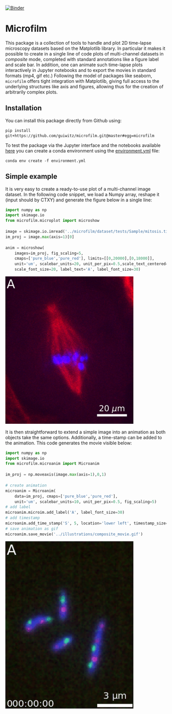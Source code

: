 [![Binder](https://mybinder.org/badge_logo.svg)](https://mybinder.org/v2/gh/guiwitz/microfilm/master?urlpath=lab)
# Microfilm

This package is a collection of tools to handle and plot 2D time-lapse microscopy datasets based on the Matplotlib library. In particular it makes it possible to create in a single line of code plots of multi-channel datasets in *composite* mode, completed with standard annotations like a figure label and scale bar. In addition, one can animate such time-lapse plots interactively in Jupyter notebooks and to export the movies in standard formats (mp4, gif etc.) Following the model of packages like seaborn, ```microfilm``` offers tight integration with Matplotlib, giving full access to the underlying structures like axis and figures, allowing thus for the creation of arbitrarily complex plots.

## Installation

You can install this package directly from Github using: 

```
pip install git+https://github.com/guiwitz/microfilm.git@master#egg=microfilm
```

To test the package via the Jupyter interface and the notebooks available [here](notebooks) you can create a conda environment using the [environment.yml](binder/environment.yml) file:

```
conda env create -f environment.yml
```

## Simple example

It is very easy to create a ready-to-use plot of a multi-channel image dataset. In the following code snippet, we load a Numpy array, reshape it (input should by CTXY) and generate the figure below in a single line:

```python
import numpy as np
import skimage.io
from microfilm.microplot import microshow

image = skimage.io.imread('../microfilm/dataset/tests/Sample/mitosis.tif')
im_proj = image.max(axis=1)[0]

anim = microshow(
    images=im_proj, fig_scaling=5,
    cmaps=['pure_blue','pure_red'], limits=[[0,20000],[0,18000]],
    unit='um', scalebar_units=20, unit_per_pix=0.5,scale_text_centered=True, 
    scale_font_size=20, label_text='A', label_font_size=30)
```

<img src="/illustrations/composite.png" alt="image" width="400">


It is then straightforward to extend a simple image into an animation as both objects take the same options. Additionally, a time-stamp can be added to the animation. This code generates the movie visible below:

```python
import numpy as np
import skimage.io
from microfilm.microanim import Microanim

im_proj = np.moveaxis(image.max(axis=1),0,1)

# create animation
microanim = Microanim(
    data=im_proj, cmaps=['pure_blue','pure_red'],
    unit='um', scalebar_units=10, unit_per_pix=0.5, fig_scaling=5)
# add label
microanim.microim.add_label('A', label_font_size=30)
# add timestamp
microanim.add_time_stamp('S', 5, location='lower left', timestamp_size=20)
# save animation as gif
microanim.save_movie('../illustrations/composite_movie.gif')
```

<img src="/illustrations/composite_movie.gif" alt="movie" width="400">
